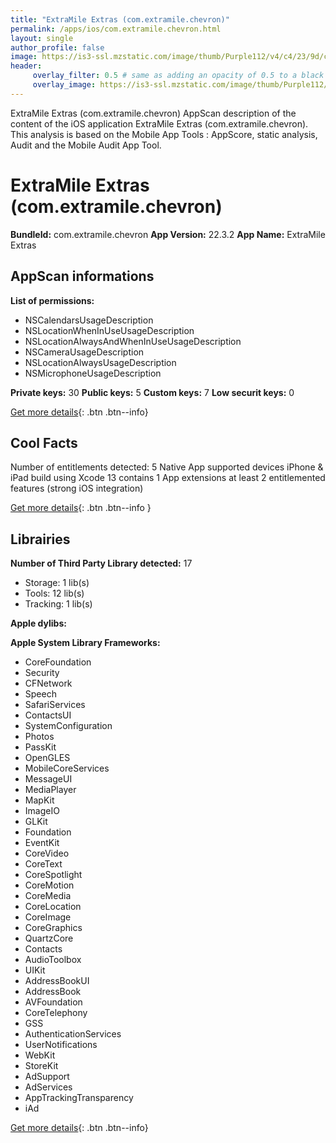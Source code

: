```yaml
---
title: "ExtraMile Extras (com.extramile.chevron)"
permalink: /apps/ios/com.extramile.chevron.html
layout: single
author_profile: false
image: https://is3-ssl.mzstatic.com/image/thumb/Purple112/v4/c4/23/9d/c4239d7b-3fee-72dc-0282-caa65ffcf8ae/AppIcon-0-0-1x_U007emarketing-0-0-0-7-0-0-sRGB-0-0-0-GLES2_U002c0-512MB-85-220-0-0.png/512x512bb.jpg
header: 
     overlay_filter: 0.5 # same as adding an opacity of 0.5 to a black background
     overlay_image: https://is3-ssl.mzstatic.com/image/thumb/Purple112/v4/c4/23/9d/c4239d7b-3fee-72dc-0282-caa65ffcf8ae/AppIcon-0-0-1x_U007emarketing-0-0-0-7-0-0-sRGB-0-0-0-GLES2_U002c0-512MB-85-220-0-0.png/512x512bb.jpg
---
```

ExtraMile Extras (com.extramile.chevron) AppScan description of the content of the iOS application ExtraMile Extras (com.extramile.chevron). This analysis is based on the Mobile App Tools : AppScore, static analysis, Audit and the Mobile Audit App Tool.

# ExtraMile Extras (com.extramile.chevron)

**BundleId:** com.extramile.chevron
**App Version:** 22.3.2
**App Name:** ExtraMile Extras


## AppScan informations 

**List of permissions:** 
- NSCalendarsUsageDescription
- NSLocationWhenInUseUsageDescription
- NSLocationAlwaysAndWhenInUseUsageDescription
- NSCameraUsageDescription
- NSLocationAlwaysUsageDescription
- NSMicrophoneUsageDescription
  
  
**Private keys:** 30
**Public keys:** 5
**Custom keys:** 7
**Low securit keys:** 0
  
[Get more details](/pricing.html){: .btn .btn--info}

## Cool Facts

Number of entitlements detected: 5
Native App
supported devices iPhone & iPad
build using Xcode 13
contains 1 App extensions
at least 2 entitlemented features (strong iOS integration)
  
[Get more details](/pricing.html){: .btn .btn--info }

## Librairies 
**Number of Third Party Library detected:** 17
- Storage: 1 lib(s)
- Tools: 12 lib(s)
- Tracking: 1 lib(s)


**Apple dylibs:**


**Apple System Library Frameworks:**
- CoreFoundation
- Security
- CFNetwork
- Speech
- SafariServices
- ContactsUI
- SystemConfiguration
- Photos
- PassKit
- OpenGLES
- MobileCoreServices
- MessageUI
- MediaPlayer
- MapKit
- ImageIO
- GLKit
- Foundation
- EventKit
- CoreVideo
- CoreText
- CoreSpotlight
- CoreMotion
- CoreMedia
- CoreLocation
- CoreImage
- CoreGraphics
- QuartzCore
- Contacts
- AudioToolbox
- UIKit
- AddressBookUI
- AddressBook
- AVFoundation
- CoreTelephony
- GSS
- AuthenticationServices
- UserNotifications
- WebKit
- StoreKit
- AdSupport
- AdServices
- AppTrackingTransparency
- iAd


  
[Get more details](/pricing.html){: .btn .btn--info}

